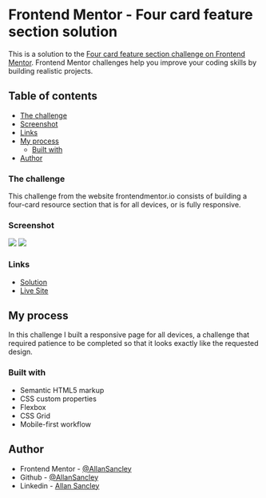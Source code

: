 # Frontend Mentor - Four card feature section solution

This is a solution to the [Four card feature section challenge on Frontend Mentor](https://www.frontendmentor.io/challenges/four-card-feature-section-weK1eFYK). Frontend Mentor challenges help you improve your coding skills by building realistic projects. 

## Table of contents

  - [The challenge](#the-challenge)
  - [Screenshot](#screenshot)
  - [Links](#links)
- [My process](#my-process)
  - [Built with](#built-with)
- [Author](#author)

### The challenge

This challenge from the website frontendmentor.io consists of building a four-card resource section that is for all devices, or is fully responsive.

### Screenshot

![](./screenshot.jpg)
![](./screenshot.jpg)

### Links

- [Solution]()
- [Live Site]()

## My process

In this challenge I built a responsive page for all devices, a challenge that required patience to be completed so that it looks exactly like the requested design.

### Built with

- Semantic HTML5 markup
- CSS custom properties
- Flexbox
- CSS Grid
- Mobile-first workflow

## Author

- Frontend Mentor - [@AllanSancley](https://www.frontendmentor.io/profile/AllanSancley)
- Github - [@AllanSancley](https://github.com/AllanSancley)
- Linkedin - [Allan Sancley](www.linkedin.com/in/allan-sancley-12b583193)
